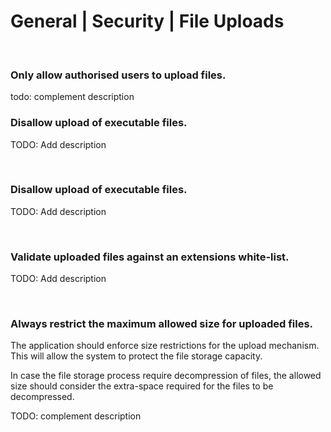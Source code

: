 # General | Security | File Uploads
<br>


### Only allow authorised users to upload files.

todo: complement description
<br>


### Disallow upload of executable files.

TODO: Add description

<br>


### Disallow upload of executable files.

TODO: Add description

<br>


### Validate uploaded files against an extensions white-list.

TODO: Add description

<br>


### Always restrict the maximum allowed size for uploaded files.

The application should enforce size restrictions for the upload mechanism. This will allow the system to protect the file storage capacity.

In case the file storage process require decompression of files, the allowed size should consider the extra-space required for the files to be decompressed.

TODO: complement description

<br>



